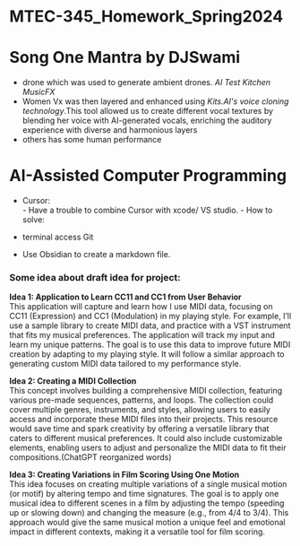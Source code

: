 # MTEC-345_Homework_Spring2024



# Song One Mantra  by DJSwami 

- drone which was used to generate ambient drones. *AI Test Kitchen MusicFX*
- Women Vx  was then layered and enhanced using *Kits.AI's voice cloning technology*.This tool allowed us to create different vocal textures by blending her voice with AI-generated vocals, enriching the auditory experience with diverse and harmonious layers
- others has some human performance 
# **AI-Assisted Computer Programming**
- Cursor:  
        - Have a trouble to combine Cursor with xcode/ VS studio. 
        - How to solve: 
                
- terminal access Git
- Use Obsidian to create a markdown file.
  
### Some idea about draft idea for project: 

**Idea 1: Application to Learn CC11 and CC1 from User Behavior**  
This application will capture and learn how I use MIDI data, focusing on CC11 (Expression) and CC1 (Modulation) in my playing style. For example, I’ll use a sample library to create MIDI data, and practice with a VST instrument that fits my musical preferences. The application will track my input and learn my unique patterns. The goal is to use this data to improve future MIDI creation by adapting to my playing style. It will follow a similar approach to generating custom MIDI data tailored to my performance style.

**Idea 2: Creating a MIDI Collection**  
This concept involves building a comprehensive MIDI collection, featuring various pre-made sequences, patterns, and loops. The collection could cover multiple genres, instruments, and styles, allowing users to easily access and incorporate these MIDI files into their projects. This resource would save time and spark creativity by offering a versatile library that caters to different musical preferences. It could also include customizable elements, enabling users to adjust and personalize the MIDI data to fit their compositions.(ChatGPT reorganized words)

**Idea 3: Creating Variations in Film Scoring Using One Motion**  
This idea focuses on creating multiple variations of a single musical motion (or motif) by altering tempo and time signatures. The goal is to apply one musical idea to different scenes in a film by adjusting the tempo (speeding up or slowing down) and changing the measure (e.g., from 4/4 to 3/4). This approach would give the same musical motion a unique feel and emotional impact in different contexts, making it a versatile tool for film scoring.

